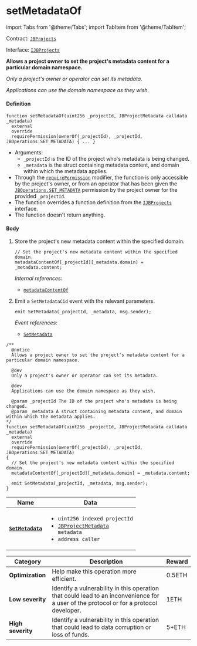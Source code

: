 # setMetadataOf

import Tabs from '@theme/Tabs';
import TabItem from '@theme/TabItem';

Contract: [`JBProjects`](/docs/dev/v2/contracts/jbprojects/README.md)

Interface: [`IJBProjects`](/docs/dev/v2/interfaces/ijbprojects.md)

<Tabs>
<TabItem value="Step by step" label="Step by step">

**Allows a project owner to set the project's metadata content for a particular domain namespace.**

_Only a project's owner or operator can set its metadata._

_Applications can use the domain namespace as they wish._

#### Definition

```
function setMetadataOf(uint256 _projectId, JBProjectMetadata calldata _metadata)
  external
  override
  requirePermission(ownerOf(_projectId), _projectId, JBOperations.SET_METADATA) { ... }
```

* Arguments:
  * `_projectId` is the ID of the project who's metadata is being changed.
  * `_metadata` is the struct containing metadata content, and domain within which the metadata applies.
* Through the [`requirePermission`](/docs/dev/v2/contracts/or-abstract/jboperatable/modifiers/requirepermission.md) modifier, the function is only accessible by the project's owner, or from an operator that has been given the [`JBOperations.SET_METADATA`](/docs/dev/v2/libraries/jboperations.md) permission by the project owner for the provided `_projectId`.
* The function overrides a function definition from the [`IJBProjects`](/docs/dev/v2/interfaces/ijbprojects.md) interface.
* The function doesn't return anything.

#### Body

1.  Store the project's new metadata content within the specified domain.

    ```
    // Set the project's new metadata content within the specified domain.
    metadataContentOf[_projectId][_metadata.domain] = _metadata.content;
    ```

    _Internal references:_

    * [`metadataContentOf`](/docs/dev/v2/contracts/jbprojects/properties/metadatacontentof.md)
2.  Emit a `SetMetadataCid` event with the relevant parameters.

    ```
    emit SetMetadata(_projectId, _metadata, msg.sender);
    ```

    _Event references:_

    * [`SetMetadata`](/docs/dev/v2/contracts/jbprojects/events/setmetadata.md)

</TabItem>

<TabItem value="Code" label="Code">

```
/**
  @notice
  Allows a project owner to set the project's metadata content for a particular domain namespace.

  @dev
  Only a project's owner or operator can set its metadata.

  @dev
  Applications can use the domain namespace as they wish.

  @param _projectId The ID of the project who's metadata is being changed.
  @param _metadata A struct containing metadata content, and domain within which the metadata applies.
*/
function setMetadataOf(uint256 _projectId, JBProjectMetadata calldata _metadata)
  external
  override
  requirePermission(ownerOf(_projectId), _projectId, JBOperations.SET_METADATA)
{
  // Set the project's new metadata content within the specified domain.
  metadataContentOf[_projectId][_metadata.domain] = _metadata.content;

  emit SetMetadata(_projectId, _metadata, msg.sender);
}
```

</TabItem>

<TabItem value="Events" label="Events">

| Name                                             | Data                                                                                                                                        |
| ------------------------------------------------ | ------------------------------------------------------------------------------------------------------------------------------------------- |
| [**`SetMetadata`**](/docs/dev/v2/contracts/jbprojects/events/setmetadata.md) | <ul><li><code>uint256 indexed projectId</code></li><li><code>[JBProjectMetadata](/docs/dev/v2/data-structures/jbprojectmetadata.md) metadata</code></li><li><code>address caller</code></li></ul>                                                                                                         |

</TabItem>

<TabItem value="Bug bounty" label="Bug bounty">

| Category          | Description                                                                                                                            | Reward |
| ----------------- | -------------------------------------------------------------------------------------------------------------------------------------- | ------ |
| **Optimization**  | Help make this operation more efficient.                                                                                               | 0.5ETH |
| **Low severity**  | Identify a vulnerability in this operation that could lead to an inconvenience for a user of the protocol or for a protocol developer. | 1ETH   |
| **High severity** | Identify a vulnerability in this operation that could lead to data corruption or loss of funds.                                        | 5+ETH  |

</TabItem>
</Tabs>
